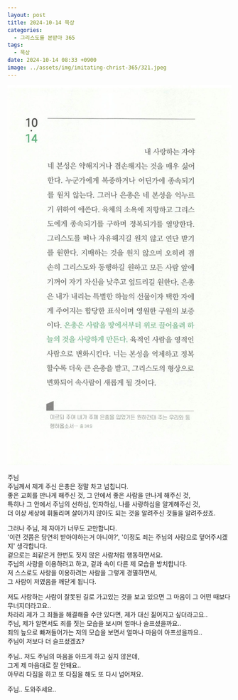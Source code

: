 ```yaml
---
layout: post
title: 2024-10-14 묵상
categories:
  - 그리스도를 본받아 365
tags:
  - 묵상
date: 2024-10-14 08:33 +0900
image: ../assets/img/imitating-christ-365/321.jpeg
---
```


![image](../assets/img/imitating-christ-365/321.jpeg)

주님  
주님께서 제게 주신 은총은 정말 차고 넘칩니다.  
좋은 교회를 만나게 해주신 것, 그 안에서 좋은 사람을 만나게 해주신 것,  
특히나 그 안에서 주님의 선하심, 인자하심, 나를 사랑하심을 알게해주신 것,  
더 이상 세상에 휘둘리며 살아가지 않아도 되는 것을 알려주신 것들을 알려주셨죠.

그러나 주님, 제 자아가 너무도 교만합니다.  
'이런 것쯤은 당연히 받아야하는거 아니야?', '이정도 죄는 주님의 사랑으로 덮어주시겠지' 생각합니다.  
겉으로는 죄같은거 한번도 짓지 않은 사람처럼 행동하면서요.  
주님의 사랑을 이용하려고 하고, 겉과 속이 다른 제 모습을 방치합니다.  
저 스스로도 사랑을 이용하려는 사람을 그렇게 경멸하면서,  
그 사람이 저였음을 깨닫게 됩니다.

저도 사랑하는 사람이 잘못된 길로 가고있는 것을 보고 있으면 그 마음이 그 어떤 때보다 무너지더라고요..  
차라리 제가 그 죄들을 해결해줄 수만 있다면, 제가 대신 짊어지고 싶더라고요..  
주님, 제가 알면서도 죄를 짓는 모습을 보시며 얼마나 슬프셨을까요..  
죄의 늪으로 빠져들어가는 저의 모습을 보면서 얼마나 마음이 아프셨을까요..  
주님이 저보다 더 슬프셨겠죠?

주님.. 저도 주님의 마음을 아프게 하고 싶지 않은데,  
그게 제 마음대로 잘 안돼요..  
아무리 다짐을 하고 또 다짐을 해도 또 다시 넘어져요.

주님.. 도와주세요..
